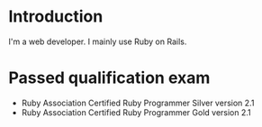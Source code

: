 # Introduction
I'm a web developer. I mainly use Ruby on Rails.

# Passed qualification exam
- Ruby Association Certified Ruby Programmer Silver version 2.1
- Ruby Association Certified Ruby Programmer Gold version 2.1

